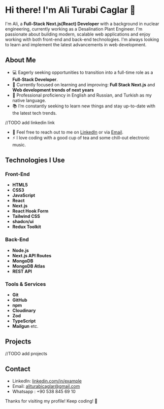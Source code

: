 # Hi there! I'm Ali Turabi Caglar 👋

I'm Ali, a **Full-Stack Next.js(React) Developer** with a background in nuclear engineering, currently working as a Desalination Plant Engineer. I'm passionate about building modern, scalable web applications and enjoy working with both front-end and back-end technologies. I'm always looking to learn and implement the latest advancements in web development.

## About Me

- 💻 Eagerly seeking opportunities to transition into a full-time role as a **Full-Stack Developer**.
- 🌱 Currently focused on learning and improving: **Full Stack Next.js** and **Web development trends of next years**
- 💼 Professional proficiency in English and Russian, and Turkish as my native language.
- 📚 I’m constantly seeking to learn new things and stay up-to-date with the latest tech trends.

//TODO add linkedin link

- 💬 Feel free to reach out to me on [LinkedIn](https://www.linkedin.com/in/example/) or via [Email](mailto:aliturabicaglar@gmail.com).
- ⚡ I love coding with a good cup of tea and some chill-out electronic music.

## Technologies I Use

### Front-End

- **HTML5**
- **CSS3**
- **JavaScript**
- **React**
- **Next.js**
- **React Hook Form**
- **Tailwind CSS**
- **shadcn/ui**
- **Redux Toolkit**

### Back-End

- **Node.js**
- **Next.js API Routes**
- **MongoDB**
- **MongoDB Atlas**
- **REST API**

### Tools & Services

- **Git**
- **GitHub**
- **npm**
- **Cloudinary**
- **Zod**
- **TypeScript**
- **Mailgun** etc.

## Projects

//TODO add projects

## Contact

- LinkedIn: [linkedin.com/in/example](https://www.linkedin.com/in/example/)
- Email: [aliturabicaglar@gmail.com](mailto:aliturabicaglar@gmail.com)
- Whatsapp : +90 538 845 69 10

Thanks for visiting my profile! Keep coding! 🚀
